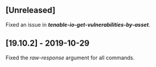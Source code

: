 ## [Unreleased]
Fixed an issue in ***tenable-io-get-vulnerabilities-by-asset***.

## [19.10.2] - 2019-10-29
Fixed the *raw-response* argument for all commands.
